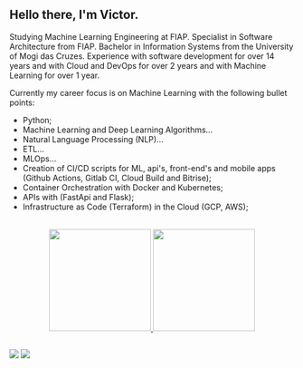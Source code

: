 ## Hello there, I'm Victor.

Studying Machine Learning Engineering at FIAP. Specialist in Software Architecture from FIAP. Bachelor in Information Systems from the University of Mogi das Cruzes. Experience with software development for over 14 years and with Cloud and DevOps for over 2 years and with Machine Learning for over 1 year.

Currently my career focus is on Machine Learning with the following bullet points:

- Python;
- Machine Learning and Deep Learning Algorithms...
- Natural Language Processing (NLP)...
- ETL...
- MLOps...
- Creation of CI/CD scripts for ML, api's, front-end's and mobile apps (Github Actions, Gitlab CI, Cloud Build and Bitrise);
- Container Orchestration with Docker and Kubernetes;
- APIs with (FastApi and Flask);
- Infrastructure as Code (Terraform) in the Cloud (GCP, AWS);


<br/>

<div align="center">
  <a href="https://github.com/victorts1991">
  <img height="180em" src="https://github-readme-stats.vercel.app/api?username=victorts1991&show_icons=true&theme=dracula&include_all_commits=true&count_private=true"/>
  <img height="180em" src="https://github-readme-stats.vercel.app/api/top-langs/?username=victorts1991&layout=compact&langs_count=7&theme=dracula"/>
</div>
  
   ##
  
<div> 
  <a href = "mailto:victorts1991@gmail.com"><img src="https://img.shields.io/badge/-Gmail-%23333?style=for-the-badge&logo=gmail&logoColor=white" target="_blank"></a>
  <a href="https://www.linkedin.com/in/victor-toupitzen-specian" target="_blank"><img src="https://img.shields.io/badge/-LinkedIn-%230077B5?style=for-the-badge&logo=linkedin&logoColor=white" target="_blank"></a>  
</div>
